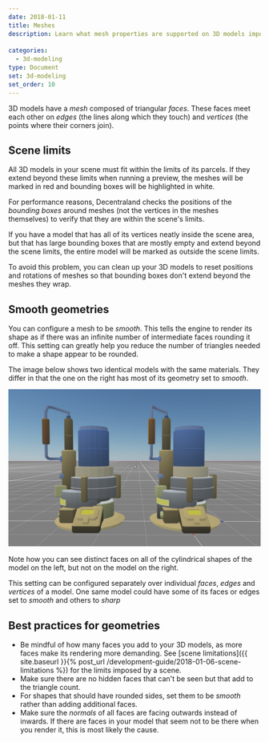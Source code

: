 ```yaml
---
date: 2018-01-11
title: Meshes
description: Learn what mesh properties are supported on 3D models imported to Decentraland.

categories:
  - 3d-modeling
type: Document
set: 3d-modeling
set_order: 10
---
```


3D models have a _mesh_ composed of triangular _faces_. These faces meet each other on _edges_ (the lines along which they touch) and _vertices_ (the points where their corners join).

## Scene limits

All 3D models in your scene must fit within the limits of its parcels. If they extend beyond these limits when running a preview, the meshes will be marked in red and bounding boxes will be highlighted in white.

For performance reasons, Decentraland checks the positions of the _bounding boxes_ around meshes (not the vertices in the meshes themselves) to verify that they are within the scene's limits. 

If you have a model that has all of its vertices neatly inside the scene area, but that has large bounding boxes that are mostly empty and extend beyond the scene limits, the entire model will be marked as outside the scene limits.

To avoid this problem, you can clean up your 3D models to reset positions and rotations of meshes so that bounding boxes don't extend beyond the meshes they wrap.


## Smooth geometries

You can configure a mesh to be _smooth_. This tells the engine to render its shape as if there was an infinite number of intermediate faces rounding it off. This setting can greatly help you reduce the number of triangles needed to make a shape appear to be rounded.

The image below shows two identical models with the same materials. They differ in that the one on the right has most of its geometry set to _smooth_.

![](/images/media/meshes_smooth_vs_sharp.png)

Note how you can see distinct faces on all of the cylindrical shapes of the model on the left, but not on the model on the right.

This setting can be configured separately over individual _faces_, _edges_ and _vertices_ of a model. One same model could have some of its faces or edges set to _smooth_ and others to _sharp_

## Best practices for geometries

- Be mindful of how many faces you add to your 3D models, as more faces make its rendering more demanding. See [scene limitations]({{ site.baseurl }}{% post_url /development-guide/2018-01-06-scene-limitations %}) for the limits imposed by a scene.
- Make sure there are no hidden faces that can't be seen but that add to the triangle count.
- For shapes that should have rounded sides, set them to be _smooth_ rather than adding additional faces.
- Make sure the _normals_ of all faces are facing outwards instead of inwards. If there are faces in your model that seem not to be there when you render it, this is most likely the cause.
